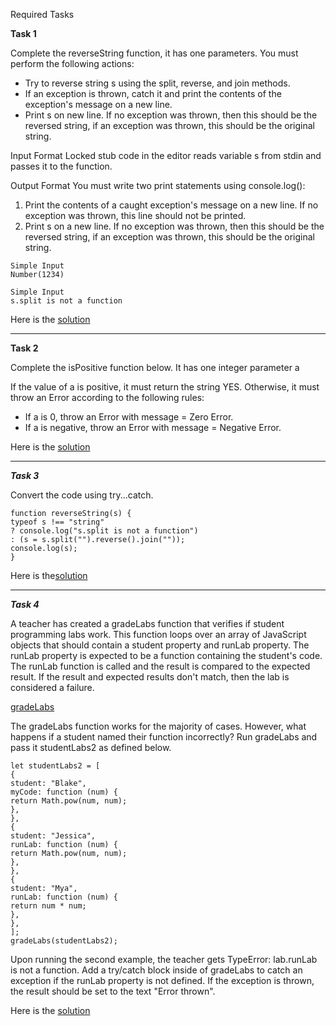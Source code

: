 Required Tasks

**Task 1**

Complete the reverseString function, it has one parameters. You must perform the following actions:

- Try to reverse string s using the split, reverse, and join methods.
- If an exception is thrown, catch it and print the contents of the exception's message on a new line.
- Print s on new line. If no exception was thrown, then this should be the reversed string, if an exception was thrown, this should be the original string.

Input Format
Locked stub code in the editor reads variable s from stdin and passes it to the function.

Output Format
You must write two print statements using console.log():

1. Print the contents of a caught exception's message on a new line. If no exception was thrown, this
   line should not be printed.
2. Print s on a new line. If no exception was thrown, then this should be the reversed string, if an
   exception was thrown, this should be the original string.

```
Simple Input
Number(1234)
```

```
Simple Input
s.split is not a function
```

Here is the [solution](1.reverse_string.js)

---

**Task 2**

Complete the isPositive function below. It has one integer parameter a

If the value of a is positive, it must return the string YES. Otherwise, it must throw an Error according to the following rules:

- If a is 0, throw an Error with message = Zero Error.
- If a is negative, throw an Error with message = Negative Error.

Here is the [solution](2.is_positive.js)

---

**_Task 3_**

Convert the code using try...catch.

```
function reverseString(s) {
typeof s !== "string"
? console.log("s.split is not a function")
: (s = s.split("").reverse().join(""));
console.log(s);
}
```

Here is the[solution](3.convert_reverse.js)

---

**_Task 4_**

A teacher has created a gradeLabs function that verifies if student programming labs work. This function
loops over an array of JavaScript objects that should contain a student property and runLab property.
The runLab property is expected to be a function containing the student's code. The runLab function is
called and the result is compared to the expected result. If the result and expected results don't match,
then the lab is considered a failure.

[gradeLabs](https://replit.com/@XAEA12/ExceptionHandler#index.js)

The gradeLabs function works for the majority of cases. However, what happens if a student named their
function incorrectly? Run gradeLabs and pass it studentLabs2 as defined below.

```
let studentLabs2 = [
{
student: "Blake",
myCode: function (num) {
return Math.pow(num, num);
},
},
{
student: "Jessica",
runLab: function (num) {
return Math.pow(num, num);
},
},
{
student: "Mya",
runLab: function (num) {
return num * num;
},
},
];
gradeLabs(studentLabs2);
```

Upon running the second example, the teacher gets TypeError: lab.runLab is not a function.
Add a try/catch block inside of gradeLabs to catch an exception if the runLab property is not defined.
If the exception is thrown, the result should be set to the text "Error thrown".

Here is the [solution](4.teacher.js)
